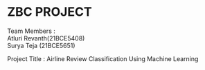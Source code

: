 # ZBC PROJECT 

Team Members : <br>
Atluri Revanth(21BCE5408) <br>
Surya Teja (21BCE5651)<br>

Project Title : Airline Review Classification Using Machine Learning <br>


